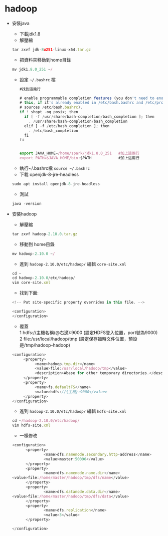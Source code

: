 # hadoop
* 安裝java
  * 下載jdk1.8
  * 解壓縮
  ```js
  tar zxvf jdk-8u251-linux-x64.tar.gz
  ```
  * 把資料夾移動到home目錄
  ```js
  mv jdk1.8.0_251 ~/
  ```
  * 設定 `~/.bashrc` 檔
    ```js
    #找到這幾行
    
    # enable programmable completion features (you don't need to enable
    # this, if it's already enabled in /etc/bash.bashrc and /etc/profile
    # sources /etc/bash.bashrc).
    if ! shopt -oq posix; then
      if [ -f /usr/share/bash-completion/bash_completion ]; then
        . /usr/share/bash-completion/bash_completion
      elif [ -f /etc/bash_completion ]; then
        . /etc/bash_completion
      fi
    fi
    

    export JAVA_HOME=/home/spark/jdk1.8.0_251   #加上這兩行
    export PATH=$JAVA_HOME/bin:$PATH            #加上這兩行
    ```
  * 執行~/.bashrc檔 `source ~/.bashrc`
  * 下載 openjdk-8-jre-headless
  ```js
  sudo apt install openjdk-8-jre-headless
  ```
  * 測試 
  ```js 
  java -version
  ```  
  
* 安裝hadoop
  * 解壓縮
  ```js
  tar zxvf hadoop-2.10.0.tar.gz
  ```
  * 移動到 home目錄
  ```js
  mv hadoop-2.10.0 ~/
  ```
  * 進到 `hadoop-2.10.0/etc/hadoop/` 編輯 `core-site.xml`
  ```js
  cd ~
  cd hadoop-2.10.0/etc/hadoop/
  vim core-site.xml
  ```
  * 找到下面:
  ```js
  <!-- Put site-specific property overrides in this file. -->

  <configuration>
  </configuration>           
  ```
  * 覆蓋  
      1 <value>hdfs://主機名稱(@右邊):9000</value>  (設定HDFS登入位置，port號為9000)  
      2 <value>file:/usr/local/hadoop/tmp</value>  (設定保存臨時文件位置，預設是/tmp/hadoop-hadoop)  
  ```js
  <configuration>
       <property>
            <name>hadoop.tmp.dir</name>
            <value>file:/usr/local/hadoop/tmp</value>
            <description>Abase for other temporary directories.</description>
       </property>
       <property>
            <name>fs.defaultFS</name>
            <value>hdfs://{主機}:9000</value>
       </property>
  </configuration>
  ```

  * 進到 `hadoop-2.10.0/etc/hadoop/` 編輯 `hdfs-site.xml`
  ```js
  cd ~/hadoop-2.10.0/etc/hadoop/
  vim hdfs-site.xml
  ```
  * 一樣修改
  ```js
  <configuration>
        <property>
                <name>dfs.namenode.secondary.http-address</name>
                <value>master:50090</value>
        </property>
        <property>
                <name>dfs.namenode.name.dir</name>
  <value>file:/home/master/hadoop/tmp/dfs/name</value>
        </property>
        <property>
                <name>dfs.datanode.data.dir</name>
  <value>file:/home/master/hadoop/tmp/dfs/data</value>
        </property>
        <property>
                <name>dfs.replication</name>
                <value>3</value>
        </property>

  </configuration>
  ```




























